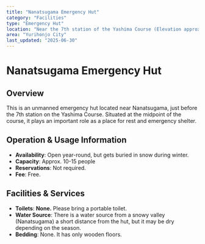 ```yaml
---
title: "Nanatsugama Emergency Hut"
category: "Facilities"
type: "Emergency Hut"
location: "Near the 7th station of the Yashima Course (Elevation approx. 1,600m)"
area: "Yurihonjo City"
last_updated: "2025-06-30"
---
```


# Nanatsugama Emergency Hut

## Overview
This is an unmanned emergency hut located near Nanatsugama, just before the 7th station on the Yashima Course. Situated at the midpoint of the course, it plays an important role as a place for rest and emergency shelter.

## Operation & Usage Information
- **Availability**: Open year-round, but gets buried in snow during winter.
- **Capacity**: Approx. 10-15 people
- **Reservations**: Not required.
- **Fee**: Free.

## Facilities & Services
- **Toilets**: **None.** Please bring a portable toilet.
- **Water Source**: There is a water source from a snowy valley (Nanatsugama) a short distance from the hut, but it may be dry depending on the season.
- **Bedding**: None. It has only wooden floors.